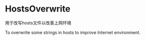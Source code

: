 # HostsOverwrite

用于改写hosts文件以改善上网环境

To overwrite some strings in hosts to improve Internet environment.
